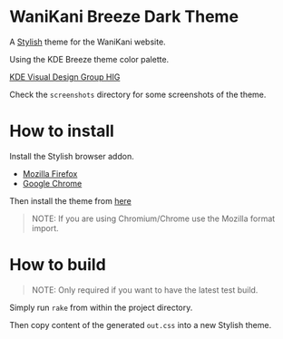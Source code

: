 # WaniKani Breeze Dark Theme

A [Stylish](https://addons.mozilla.org/en-US/firefox/addon/stylish) theme for the WaniKani website.

Using the KDE Breeze theme color palette.

[KDE Visual Design Group HIG](https://community.kde.org/KDE_Visual_Design_Group/HIG/Color)

Check the `screenshots` directory for some screenshots of the theme.


# How to install

Install the Stylish browser addon.

- [Mozilla Firefox](https://addons.mozilla.org/en-US/firefox/addon/stylish/)
- [Google Chrome](https://chrome.google.com/webstore/detail/stylish/fjnbnpbmkenffdnngjfgmeleoegfcffe?utm_source=chrome-ntp-icon)

Then install the theme from [here](https://userstyles.org/styles/135572/wanikani-breeze-dark-beta)

> NOTE: If you are using Chromium/Chrome use the Mozilla format import.


# How to build

> NOTE: Only required if you want to have the latest test build.

Simply run `rake` from within the project directory.

Then copy content of the generated `out.css` into a new Stylish theme.
